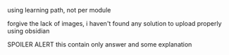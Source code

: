 using learning path, not per module

forgive the lack of images, i haven't found any solution to upload properly using obsidian

SPOILER ALERT
this contain only answer and some explanation